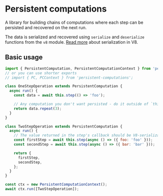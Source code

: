 # Persistent computations

A library for building chains of computations where each step can be persisted and recovered on the next run.

The data is serialized and recovered using `serialize` and `deserialize` functions from the `v8` module.
[Read more](https://nodejs.org/api/v8.html#serialization-api) about serialization in V8.

## Basic usage

```javascript
import { PersistentComputation, PersistentComputationContext } from 'persistent-computations';
// or you can use shorter exports
// import { PC, PCContext } from 'persistent-computations';

class OneStepOperation extends PersistentComputation {
  async run() {
    const data = await this.step(() => 'foo');

    // Any computation you don't want persisted - do it outside of `this.step` call
    return data.repeat(3);
  }
}

class TwoStepOperation extends PersistentComputation {
  async run() {
    // The value returned in the step's callback should be V8-serializable
    const firstStep = await this.step(async () => ({ foo: 'foo' }));
    const secondStep = await this.step(async () => ({ bar: 'bar' }));

    return {
      firstStep,
      secondStep,
    };
  }
}

const ctx = new PersistentComputationContext();
await ctx.run([TwoStepOperation]);
```
